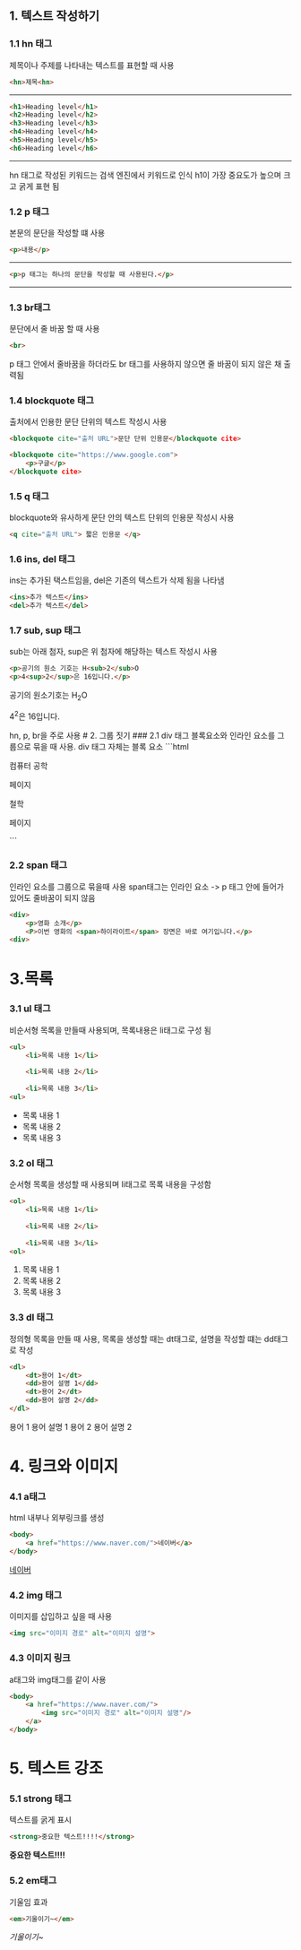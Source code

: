 ## 1. 텍스트 작성하기
### 1.1 hn 태그 
제목이나 주제를 나타내는 텍스트를 표현할 때 사용
``` html
<hn>제목<hn>
```
---
``` html
<h1>Heading level</h1>
<h2>Heading level</h2>
<h3>Heading level</h3>
<h4>Heading level</h4>
<h5>Heading level</h5>
<h6>Heading level</h6>
```
---
hn 태그로 작성된 키워드는 검색 엔진에서 키워드로 인식
h1이 가장 중요도가 높으며 크고 굵게 표현 됨
### 1.2 p 태그
본문의 문단을 작성할 떄 사용
``` html
<p>내용</p>
```
---
``` html
<p>p 태그는 하나의 문단을 작성할 때 사용된다.</p>
```
---
### 1.3 br태그
문단에서 줄 바꿈 할 때 사용
``` html
<br>
```
p 태그 안에서 줄바꿈을 하더라도 br 태그를 사용하지 않으면 줄 바꿈이 되지 않은 채 출력됨

### 1.4 blockquote 태그
출처에서 인용한 문단 단위의 텍스트 작성시 사용
``` html
<blockquote cite="출처 URL">문단 단위 인용문</blockquote cite>
```
```html
<blockquote cite="https://www.google.com">
	<p>구글</p>
</blockquote cite>
```
### 1.5 q 태그
blockquote와 유사하게 문단 안의 텍스트 단위의 인용문 작성시 사용
```html
<q cite="출처 URL"> 짧은 인용문 </q>
```
### 1.6 ins, del 태그
ins는 추가된 택스트임을, del은 기존의 텍스트가 삭제 됨을 나타냄
```html
<ins>추가 텍스트</ins>
<del>추가 텍스트</del>
```
### 1.7 sub, sup 태그
sub는 아래 첨자, sup은 위 첨자에 해당하는 텍스트 작성시 사용
```html
<p>공기의 원소 기호는 H<sub>2</sub>O
<p>4<sup>2</sup>은 16입니다.</p>
```
<p>공기의 원소기호는 H<sub>2</sub>O</p>
<p>4<sup>2</sup>은 16입니다.</p>
hn, p, br을 주로 사용
# 2. 그룹 짓기
### 2.1 div 태그
블록요소와 인라인 요소를 그룹으로 묶을 때 사용.
div 태그 자체는 블록 요소
```html
<body>
	<div>
		<p>컴퓨터 공학</p>
		<p>페이지</p>
	</div>
	<div>
		<p>철학</p>
		<p>페이지</p>
	</div>
</body>
```

### 2.2 span 태그
인라인 요소를 그룹으로 묶을때 사용
span태그는 인라인 요소 -> p 태그 안에 들어가 있어도 줄바꿈이 되지 않음

```html
<div>
	<p>영화 소개</p>
	<P>이번 영화의 <span>하이라이트</span> 장면은 바로 여기입니다.</p>
<div>
```
# 3.목록
### 3.1 ul 태그
비순서형 목록을 만들때 사용되며, 목록내용은 li태그로 구성 됨
```html
<ul>
	<li>목록 내용 1</li>
	
	<li>목록 내용 2</li>
	
	<li>목록 내용 3</li>
<ul>
```
- 목록 내용 1
- 목록 내용 2
- 목록 내용 3
### 3.2 ol 태그
순서형 목록을 생성할 때 사용되며 li태그로 목록 내용을 구성함
```html
<ol>
	<li>목록 내용 1</li>
	
	<li>목록 내용 2</li>
	
	<li>목록 내용 3</li>
<ol>
```
1. 목록 내용 1
2. 목록 내용 2
3. 목록 내용 3
### 3.3 dl 태그
정의형 목록을 만들 때 사용, 목록을 생성할 때는 dt태그로, 설명을 작성할 떄는 dd태그로 작성
```html
<dl>
	<dt>용어 1</dt>
	<dd>용어 설명 1</dd>
	<dt>용어 2</dt>
	<dd>용어 설명 2</dd>
</dl>
```
용어 1
	용어 설명 1
용어 2
	용어 설명 2
# 4. 링크와 이미지
### 4.1 a태그
html 내부나 외부링크를 생성
```html
<body>
	<a href="https://www.naver.com/">네이버</a>
</body>
```
<a href="https://www.naver.com/">네이버</a>
### 4.2 img 태그
이미지를 삽입하고 싶을 때 사용
```html
<img src="이미지 경로" alt="이미지 설명">
```
### 4.3 이미지 링크
a태그와 img태그를 같이 사용
```html
<body>
	<a href="https://www.naver.com/">
		<img src="이미지 경로" alt="이미지 설명"/>
	</a>
</body>
```
# 5. 텍스트 강조
### 5.1 strong 태그
텍스트를 굵게 표시
```html
<strong>중요한 텍스트!!!!</strong>
```
<strong>중요한 텍스트!!!!</strong>
### 5.2 em태그
기울임 효과
```html
<em>기울이기~</em>
```
<em>기울이기~</em>
